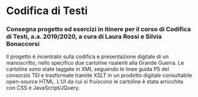 <h1>Codifica di Testi</h1>
<h3>Consegna progetto ed esercizi in itinere per il corso di Codifica di Testi, a.a. 2019/2020, a cura di Laura Rossi e Silvia Bonaccorsi</h3>
Il progetto è incentrato sulla codifica e presentazione digitale di un manoscritto, nello specifico due cartoline risalenti alla Grande Guerra. Le cartoline sono state taggate in XML seguendo le linee guida P5 del consorzio TEI e trasformate tramite XSLT in un prodotto digitale consultabile open-source HTML. L'UI da cui si fruiscono le cartoline è stata arricchita con CSS e JavaScript/JQuery.
